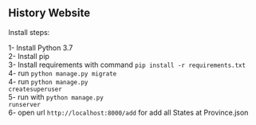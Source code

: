 ## History Website
Install steps:

1- Install Python 3.7<br>
2- Install pip<br>
3- Install requirements with command <code>pip install -r requirements.txt</code><br>
4- run <code>python manage.py migrate</code><br>
4- run <code>python manage.py createsuperuser</code><br>
5- run with <code>python manage.py runserver</code><br>
6- open url <code>http://localhost:8000/add</code> for add all States at Province.json<br>

